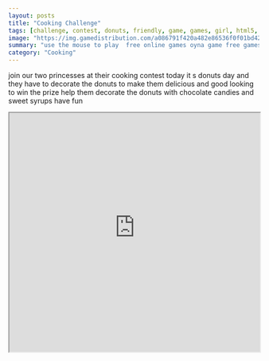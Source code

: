 ```yaml
---
layout: posts
title: "Cooking Challenge"
tags: [challenge, contest, donuts, friendly, game, games, girl, html5, mobile, free, online, games, oyna, game, free, games, play, play, games]
image: "https://img.gamedistribution.com/a086791f420a482e86536f0f01bd4225.jpg"
summary: "use the mouse to play  free online games oyna game free games play play games"
category: "Cooking"
---
```


join our two princesses at their cooking contest today it s donuts day and they have to decorate the donuts to make them delicious and good looking to win the prize help them decorate the donuts with chocolate candies and sweet syrups have fun

<iframe width="100%" height="480px;" src="https://html5.gamedistribution.com/a086791f420a482e86536f0f01bd4225/"></iframe>